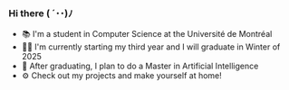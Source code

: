 ### Hi there **( ´･･)ﾉ**
* 📚 I'm a student in Computer Science at the Université de Montréal
* 👨‍🎓 I'm currently starting my third year and I will graduate in Winter of 2025
* 🧠 After graduating, I plan to do a Master in Artificial Intelligence
* ⚙️ Check out my projects and make yourself at home!


<!--
**DarkZant/DarkZant** is a ✨ _special_ ✨ repository because its `README.md` (this file) appears on your GitHub profile.

Here are some ideas to get you started:

- 🔭 I’m currently working on ...
- 🌱 I’m currently learning ...
- 👯 I’m looking to collaborate on ...
- 🤔 I’m looking for help with ...
- 💬 Ask me about ...
- 📫 How to reach me: ...
- 😄 Pronouns: ...
- ⚡ Fun fact: ...
-->
